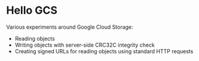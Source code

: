 # Hello GCS
Various experiments around Google Cloud Storage:

* Reading objects
* Writing objects with server-side CRC32C integrity check
* Creating signed URLs for reading objects using standard HTTP requests
